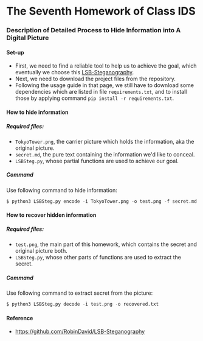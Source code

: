 # The Seventh Homework of Class IDS
### Description of Detailed Process to Hide Information into A Digital Picture

#### Set-up

- First, we need to find a reliable tool to help us to achieve the goal, which eventually we choose this [LSB-Steganography](https://github.com/RobinDavid/LSB-Steganography).
- Next, we need to download the project files from the repository.
- Following the usage guide in that page, we still have to download some dependencies which are listed in file `requirements.txt`, and to install those by applying command `pip install -r requirements.txt`.



#### How to hide information

##### Required files:

- `TokyoTower.png`, the carrier picture which holds the information, aka the original picture. 
- `secret.md`, the pure text containing the information we'd like to conceal. 
- `LSBSteg.py`, whose partial functions are used to achieve our goal.

##### Command 

Use following command to hide information:

```python
$ python3 LSBSteg.py encode -i TokyoTower.png -o test.png -f secret.md 
```



#### How to recover hidden information

##### Required files:

- `test.png`, the main part of this homework, which contains the secret and original picture both. 
- `LSBSteg.py`, whose other parts of functions are used to extract the secret.

##### Command

Use following command to extract secret from the picture:

```python
$ python3 LSBSteg.py decode -i test.png -o recovered.txt
```



#### Reference

- https://github.com/RobinDavid/LSB-Steganography

